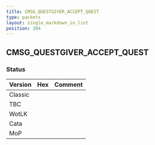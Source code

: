 ```yaml
---
title: CMSG_QUESTGIVER_ACCEPT_QUEST
type: packets
layout: single_markdown_in_list
position: 394
---
```


## CMSG_QUESTGIVER_ACCEPT_QUEST

### Status

Version | Hex | Comment
---------- | ---------- | ---------- 
Classic |  |  
TBC |  |  
WotLK |  |  
Cata |  |  
MoP |  |  